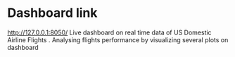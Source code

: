 # Dashboard link
http://127.0.0.1:8050/
Live dashboard on real time data of US Domestic Airline Flights .
Analysing flights performance by visualizing several plots on dashboard
